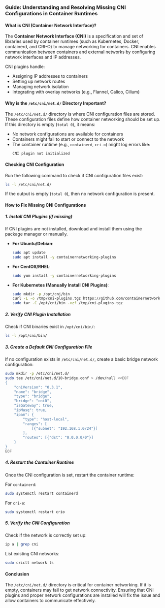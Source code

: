 ### Guide: Understanding and Resolving Missing CNI Configurations in Container Runtimes  

#### **What is CNI (Container Network Interface)?**  
The **Container Network Interface (CNI)** is a specification and set of libraries used by container runtimes (such as Kubernetes, Docker, containerd, and CRI-O) to manage networking for containers. CNI enables communication between containers and external networks by configuring network interfaces and IP addresses.

CNI plugins handle:  
- Assigning IP addresses to containers  
- Setting up network routes  
- Managing network isolation  
- Integrating with overlay networks (e.g., Flannel, Calico, Cilium)  

#### **Why is the `/etc/cni/net.d/` Directory Important?**  
The `/etc/cni/net.d/` directory is where CNI configuration files are stored. These configuration files define how container networking should be set up. If this directory is empty (`total 0`), it means:  
- No network configurations are available for containers  
- Containers might fail to start or connect to the network  
- The container runtime (e.g., `containerd`, `cri-o`) might log errors like:  
  ```
  CNI plugin not initialized
  ```

#### **Checking CNI Configuration**  
Run the following command to check if CNI configuration files exist:  
```bash
ls -l /etc/cni/net.d/
```
If the output is empty (`total 0`), then no network configuration is present.

#### **How to Fix Missing CNI Configurations**  

##### **1. Install CNI Plugins (if missing)**  
If CNI plugins are not installed, download and install them using the package manager or manually.

- **For Ubuntu/Debian**:  
  ```bash
  sudo apt update
  sudo apt install -y containernetworking-plugins
  ```

- **For CentOS/RHEL**:  
  ```bash
  sudo yum install -y containernetworking-plugins
  ```

- **For Kubernetes (Manually Install CNI Plugins)**:  
  ```bash
  sudo mkdir -p /opt/cni/bin
  curl -L -o /tmp/cni-plugins.tgz https://github.com/containernetworking/plugins/releases/download/v1.6.2/cni-plugins-linux-amd64-v1.6.2.tgz
  sudo tar -C /opt/cni/bin -xzf /tmp/cni-plugins.tgz
  ```

##### **2. Verify CNI Plugin Installation**  
Check if CNI binaries exist in `/opt/cni/bin/`:  
```bash
ls -l /opt/cni/bin/
```

##### **3. Create a Default CNI Configuration File**  
If no configuration exists in `/etc/cni/net.d/`, create a basic bridge network configuration:  

```bash
sudo mkdir -p /etc/cni/net.d/
sudo tee /etc/cni/net.d/10-bridge.conf > /dev/null <<EOF
{
    "cniVersion": "0.3.1",
    "name": "bridge",
    "type": "bridge",
    "bridge": "cni0",
    "isGateway": true,
    "ipMasq": true,
    "ipam": {
        "type": "host-local",
        "ranges": [
            [{"subnet": "192.168.1.0/24"}]
        ],
        "routes": [{"dst": "0.0.0.0/0"}]
    }
}
EOF
```

##### **4. Restart the Container Runtime**  
Once the CNI configuration is set, restart the container runtime:  

For `containerd`:  
```bash
sudo systemctl restart containerd
```
For `cri-o`:  
```bash
sudo systemctl restart crio
```

##### **5. Verify the CNI Configuration**  
Check if the network is correctly set up:  
```bash
ip a | grep cni
```
List existing CNI networks:  
```bash
sudo crictl network ls
```

#### **Conclusion**  
The `/etc/cni/net.d/` directory is critical for container networking. If it is empty, containers may fail to get network connectivity. Ensuring that CNI plugins and proper network configurations are installed will fix the issue and allow containers to communicate effectively.
